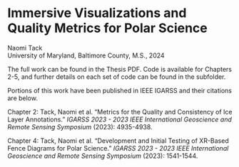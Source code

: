 # Immersive Visualizations and Quality Metrics for Polar Science

Naomi Tack <br>
University of Maryland, Baltimore County, M.S., 2024

The full work can be found in the Thesis PDF. Code is available for Chapters 2-5, and further details on each set of code can be found in the subfolder.


Portions of this work have been published in IEEE IGARSS and their citations are below.

Chapter 2: Tack, Naomi et al. “Metrics for the Quality and Consistency of Ice Layer Annotations.” *IGARSS 2023 - 2023 IEEE International Geoscience and Remote Sensing Symposium* (2023): 4935-4938.

Chapter 4: Tack, Naomi et al. “Development and Initial Testing of XR-Based Fence Diagrams for Polar Science.” *IGARSS 2023 - 2023 IEEE International Geoscience and Remote Sensing Symposium* (2023): 1541-1544.




